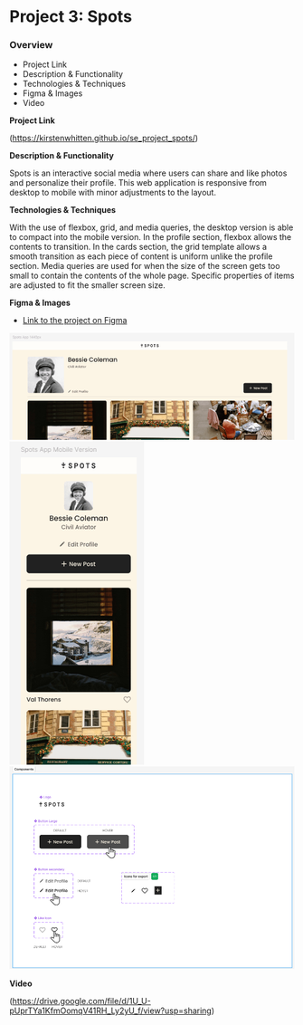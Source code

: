 # Project 3: Spots

### Overview

- Project Link
- Description & Functionality
- Technologies & Techniques
- Figma & Images
- Video

**Project Link**

(https://kirstenwhitten.github.io/se_project_spots/)

**Description & Functionality**

Spots is an interactive social media where users can share and like photos and personalize their profile. This web application is responsive from desktop to mobile with minor adjustments to the layout.

**Technologies & Techniques**

With the use of flexbox, grid, and media queries, the desktop version is able to compact into the mobile version. In the profile section, flexbox allows the contents to transition. In the cards section, the grid template allows a smooth transition as each piece of content is uniform unlike the profile section. Media queries are used for when the size of the screen gets too small to contain the contents of the whole page. Specific properties of items are adjusted to fit the smaller screen size.

**Figma & Images**

- [Link to the project on Figma](https://www.figma.com/file/BBNm2bC3lj8QQMHlnqRsga/Sprint-3-Project-%E2%80%94-Spots?type=design&node-id=2%3A60&mode=design&t=afgNFybdorZO6cQo-1)

<img src=images\desktop.png>

<img src=images\mobile.png>

<img src=images\components.png>

**Video**

(https://drive.google.com/file/d/1U_U-pUprTYa1KfmOomqV41RH_Ly2yU_f/view?usp=sharing)
